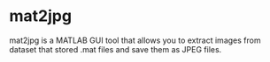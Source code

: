 # mat2jpg
mat2jpg is a MATLAB GUI tool that allows you to extract images from dataset that stored .mat files and save them as JPEG files. 
